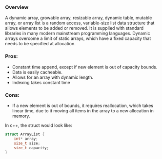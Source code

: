 ### Overview
A dynamic array, growable array, resizable array, dynamic table, mutable array, or array list is a random access, variable-size list data structure that allows elements to be added or removed. It is supplied with standard libraries in many modern mainstream programming languages. Dynamic arrays overcome a limit of static arrays, which have a fixed capacity that needs to be specified at allocation.

### Pros:
- Constant time append, except if new element is out of capacity bounds.
- Data is easily cacheable.
- Allows for an array with dynamic length.
- Indexing takes constant time
### Cons:
- If a new element is out of bounds, it requires reallocation, which takes linear time, due to it moving all items in the array to a new allocation in memory.

In c++, the struct would look like:
```cpp
struct ArrayList {
    int* array;
    size_t size;
    size_t capacity;
}
```
